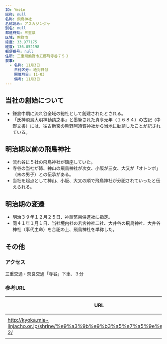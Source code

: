 ```yaml
---
ID: YmzLn
総称: null
名称: 飛鳥神社
名称読み: アスカジンジャ
別名: null
都道府県: 三重県
区域: 熊野市
緯度: 33.977175
経度: 136.052198
郵便番号: null
住所: 三重県熊野市五郷町寺谷７５３
祭事:
  - 名称: 11月3日
    日付区分: 絶対日付
    開催月日: 11-03
    備考: 11月3日
---
```


## 当社の創始について

- 鎌倉中期に流れ谷全域の総社として創建されたとされる。
- 「氏神飛鳥大明神勧請之事」と墨筆された貞享元年（１６８４）の古記（中野文書）には、往古新宮の熊野阿須賀神社から当地に勧請したことが記されている。

## 明治期以前の飛鳥神社

- 流れ谷に５社の飛鳥神社が鎮座していた。
- 寺谷の当社が姉、神山の飛鳥神社が次女、小阪が三女、大又が「オトンボ」（末の男子）との伝承がある。
- 当社を起点として神山、小阪、大又の順で飛鳥神社が分祀されていったと伝えられる。

## 明治期の変遷

- 明治３９年１２月２５日、神饌幣帛供進社に指定。
- 同４１年１月１日、当社境内社の若宮神社二社、大井谷の飛鳥神社、大井谷神社（事代主命）を合祀の上、飛鳥神社を単称した。

## その他

### アクセス

三重交通・奈良交通「寺谷」下車、３分

### 参考URL

| URL                                                                            | 説明   |
| ------------------------------------------------------------------------------ | ------ |
| http://kyoka.mie-jinjacho.or.jp/shrine/%e9%a3%9b%e9%b3%a5%e7%a5%9e%e7%a4%be-2/ | 神社庁 |
